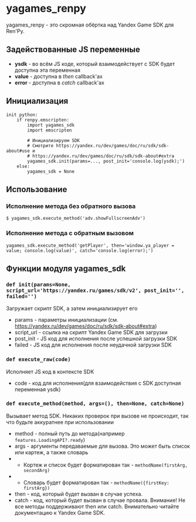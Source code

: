 # yagames_renpy
yagames_renpy - это скромная обёртка над Yandex Game SDK для Ren'Py.

## Задействованные JS переменные
* **ysdk** - во всём JS коде, который взаимодействует с SDK будет доступна эта переменная
* **value** - доступна в *then* callback'ах 
* **error** - доступна в *catch* callback'ах 

## Инициализация

```renpy
init python:
    if renpy.emscripten:
        import yagames_sdk
        import emscripten
        
        # Инициализируем SDK
        # Смотрите https://yandex.ru/dev/games/doc/ru/sdk/sdk-about#use и
        # https://yandex.ru/dev/games/doc/ru/sdk/sdk-about#extra
        yagames_sdk.init(params=..., post_init='console.log(ysdk);')
    else:
        yagames_sdk = None
```

## Использование
### Исполнение метода без обратного вызова
```renpy
$ yagames_sdk.execute_method('adv.showFullscreenAdv')
```

### Исполнение метода с обратным вызовом
```renpy
yagames_sdk.execute_method('getPlayer', then='window.ya_player = value; console.log(value)', catch='console.log(error);')
```

## Функции модуля yagames_sdk

### `def init(params=None, script_url='https://yandex.ru/games/sdk/v2', post_init='', failed='')`
Загружает скрипт SDK, а затем инициализирует его
* params - параметры инициализации (см. https://yandex.ru/dev/games/doc/ru/sdk/sdk-about#extra)
* script_url - ссылка на скрипт Yandex Game SDK для загрузки
* post_init - JS код для исполнения после успешной загрузки SDK
* failed - JS код для исполнения после неудачной загрузки SDK

### `def execute_raw(code)`
Исполняет JS код в контексте SDK
* code - код для исполнения(для взаимодействия с SDK доступная переменная ysdk)

### `def execute_method(method, args=(), then=None, catch=None)`
Вызывает метод SDK. Никаких проверок при вызове не происходит, так что будьте аккуратнее при использовании
* method - полный путь до метода(например `features.LoadingAPI?.ready`)
* args - аргументы передаваемые для вызова. Это может быть список или картеж, а также словарь
* * Кортеж и список будет форматирован так - `methodName(firstArg, secondArg)`
* * Словарь будет форматирован так - `methodName({firstKey: firstArg})`
* then - код, который будет вызван в случае успеха.
* catch - код, который будет вызван в случае провала.
Внимание! Не все методы поддерживают then или catch. Внимательно читайте документацию к Yandex Game SDK.

